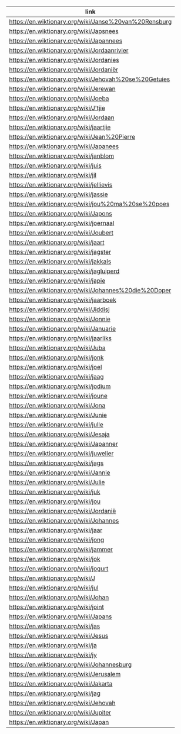 |link|
|----|
|https://en.wiktionary.org/wiki/Janse%20van%20Rensburg|
|https://en.wiktionary.org/wiki/Japsnees|
|https://en.wiktionary.org/wiki/Japannees|
|https://en.wiktionary.org/wiki/Jordaanrivier|
|https://en.wiktionary.org/wiki/Jordanies|
|https://en.wiktionary.org/wiki/Jordaniër|
|https://en.wiktionary.org/wiki/Jehovah%20se%20Getuies|
|https://en.wiktionary.org/wiki/Jerewan|
|https://en.wiktionary.org/wiki/Joeba|
|https://en.wiktionary.org/wiki/J'tjie|
|https://en.wiktionary.org/wiki/Jordaan|
|https://en.wiktionary.org/wiki/jaartjie|
|https://en.wiktionary.org/wiki/Jean%20Pierre|
|https://en.wiktionary.org/wiki/Japanees|
|https://en.wiktionary.org/wiki/janblom|
|https://en.wiktionary.org/wiki/juis|
|https://en.wiktionary.org/wiki/jil|
|https://en.wiktionary.org/wiki/jellievis|
|https://en.wiktionary.org/wiki/jassie|
|https://en.wiktionary.org/wiki/jou%20ma%20se%20poes|
|https://en.wiktionary.org/wiki/Japons|
|https://en.wiktionary.org/wiki/joernaal|
|https://en.wiktionary.org/wiki/Joubert|
|https://en.wiktionary.org/wiki/jaart|
|https://en.wiktionary.org/wiki/jagster|
|https://en.wiktionary.org/wiki/jakkals|
|https://en.wiktionary.org/wiki/jagluiperd|
|https://en.wiktionary.org/wiki/japie|
|https://en.wiktionary.org/wiki/Johannes%20die%20Doper|
|https://en.wiktionary.org/wiki/jaarboek|
|https://en.wiktionary.org/wiki/Jiddisj|
|https://en.wiktionary.org/wiki/Jonnie|
|https://en.wiktionary.org/wiki/Januarie|
|https://en.wiktionary.org/wiki/jaarliks|
|https://en.wiktionary.org/wiki/Juba|
|https://en.wiktionary.org/wiki/jonk|
|https://en.wiktionary.org/wiki/joel|
|https://en.wiktionary.org/wiki/jaag|
|https://en.wiktionary.org/wiki/jodium|
|https://en.wiktionary.org/wiki/joune|
|https://en.wiktionary.org/wiki/Jona|
|https://en.wiktionary.org/wiki/Junie|
|https://en.wiktionary.org/wiki/julle|
|https://en.wiktionary.org/wiki/Jesaja|
|https://en.wiktionary.org/wiki/Japanner|
|https://en.wiktionary.org/wiki/juwelier|
|https://en.wiktionary.org/wiki/jags|
|https://en.wiktionary.org/wiki/Jannie|
|https://en.wiktionary.org/wiki/Julie|
|https://en.wiktionary.org/wiki/juk|
|https://en.wiktionary.org/wiki/jou|
|https://en.wiktionary.org/wiki/Jordanië|
|https://en.wiktionary.org/wiki/Johannes|
|https://en.wiktionary.org/wiki/jaar|
|https://en.wiktionary.org/wiki/jong|
|https://en.wiktionary.org/wiki/jammer|
|https://en.wiktionary.org/wiki/jok|
|https://en.wiktionary.org/wiki/jogurt|
|https://en.wiktionary.org/wiki/J|
|https://en.wiktionary.org/wiki/jul|
|https://en.wiktionary.org/wiki/Johan|
|https://en.wiktionary.org/wiki/joint|
|https://en.wiktionary.org/wiki/Japans|
|https://en.wiktionary.org/wiki/jas|
|https://en.wiktionary.org/wiki/Jesus|
|https://en.wiktionary.org/wiki/ja|
|https://en.wiktionary.org/wiki/jy|
|https://en.wiktionary.org/wiki/Johannesburg|
|https://en.wiktionary.org/wiki/Jerusalem|
|https://en.wiktionary.org/wiki/Jakarta|
|https://en.wiktionary.org/wiki/jag|
|https://en.wiktionary.org/wiki/Jehovah|
|https://en.wiktionary.org/wiki/Jupiter|
|https://en.wiktionary.org/wiki/Japan|
